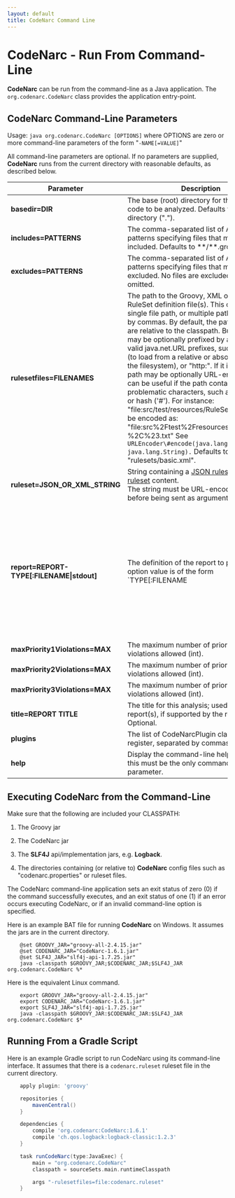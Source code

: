 ```yaml
---
layout: default
title: CodeNarc Command Line
---
```


# CodeNarc - Run From Command-Line

**CodeNarc** can be run from the command-line as a Java application. The `org.codenarc.CodeNarc`
class provides the application entry-point.

## CodeNarc Command-Line Parameters

Usage: `java org.codenarc.CodeNarc [OPTIONS]`
where OPTIONS are zero or more command-line parameters of the form "`-NAME[=VALUE]`"

All command-line parameters are optional. If no parameters are supplied, **CodeNarc** runs from the
current directory with reasonable defaults, as described below.

| Parameter                                   | Description                                                                                                                                                                                                                                                                                                                                                                                                                                                                                                                                                                                                                                                                                                                                                                                                                                                                                                                                                                                                                                                                                                                                                                                                                                                                                                                                                                                                                                                                                                                                          | Example                                |
|---------------------------------------------|------------------------------------------------------------------------------------------------------------------------------------------------------------------------------------------------------------------------------------------------------------------------------------------------------------------------------------------------------------------------------------------------------------------------------------------------------------------------------------------------------------------------------------------------------------------------------------------------------------------------------------------------------------------------------------------------------------------------------------------------------------------------------------------------------------------------------------------------------------------------------------------------------------------------------------------------------------------------------------------------------------------------------------------------------------------------------------------------------------------------------------------------------------------------------------------------------------------------------------------------------------------------------------------------------------------------------------------------------------------------------------------------------------------------------------------------------------------------------------------------------------------------------------------------------|----------------------------------------|
| **basedir=DIR**                             | The base (root) directory for the source code to be analyzed. Defaults to the current directory (".").                                                                                                                                                                                                                                                                                                                                                                                                                                                                                                                                                                                                                                                                                                                                                                                                                                                                                                                                                                                                                                                                                                                                                                                                                                                                                                                                                                                                                   | -basedir=src/main/groovy                                             |
| **includes=PATTERNS**                       | The comma-separated list of Ant-style file patterns specifying files that must be included. Defaults to \*\*/\*\*.groovy.                                                                                                                                                                                                                                                                                                                                                                                                                                                                                                                                                                                                                                                                                                                                                                                                                                                                                                                                                                                                                                                                                                                                                                                                                                                                                                                                                                                                | -includes=\*\*/\*\*.gr                                               |
| **excludes=PATTERNS**                       | The comma-separated list of Ant-style file patterns specifying files that must be excluded. No files are excluded when omitted.                                                                                                                                                                                                                                                                                                                                                                                                                                                                                                                                                                                                                                                                                                                                                                                                                                                                                                                                                                                                                                                                                                                                                                                                                                                                                                                                                                                          | -excludes=\*\*/templates/\*\*,\*\*/\*\*Test.\*\*                     |
| **rulesetfiles=FILENAMES**                  | The path to the Groovy, XML or JSON RuleSet definition file(s). This can be a single file path, or multiple paths separated by commas. By default, the paths specified are relative to the classpath. But these paths may be optionally prefixed by any of the valid java.net.URL prefixes, such as "file:" (to load from a relative or absolute path on the filesystem), or "http:". If it is a URL, its path may be optionally URL-encoded. That can be useful if the path contains any problematic characters, such as comma (',') or hash ('\#'). For instance: "file:src/test/resources/RuleSet-,\#.txt" can be encoded as: "file:src%2Ftest%2Fresources%2FRuleSet-%2C%23.txt" See `URLEncoder\#encode(java.lang.String, java.lang.String).` Defaults to "rulesets/basic.xml".                                                                                                                                                                                                                                                                                                                                                                                                                                                                                                                                                                                                                                                                                                                                              | -rulesetfiles=rulesets/imports.xml,rulesets/naming.xml               |
| **ruleset=JSON_OR_XML_STRING**              | String containing a [JSON ruleset]((https://codenarc.github.io/CodeNarc/codenarc-creating-ruleset.html#creating-a-json-ruleset-file)) or a [XML ruleset](https://codenarc.github.io/CodeNarc/codenarc-creating-ruleset.html#creating-an-xml-ruleset-file) content. <br/> The string must be URL-encoded in UTF-8 before being sent as argument to CodeNarc                                                                                                                                                                                                                                                                                                                                                                                                                                                                                                                                                                                                                                                                                                                                           | -rulesetfiles=rulesets/imports.xml,rulesets/naming.xml               |
| **report=REPORT-TYPE[:FILENAME\|stdout]**   | The definition of the report to produce. The option value is of the form `TYPE[:FILENAME|stdout]`, where `TYPE` is one of the predefined type names: "html", "xml", "text", "json", "console" or else the fully-qualified class name of a class (accessible on the classpath) that implements the `org.codenarc.report.ReportWriter` interface. And `FILENAME` is the filename (with optional path) of the output report filename. If the TYPE is followed by **:stdout** (e.g. `html:stdout`, `json:stdout`), then the report is written to **standard out**. If the report filename is omitted, the default filename for the report type is used ("CodeNarcReport.html" for "html", "CodeNarcXmlReport.xml" for "xml", "CodeNarcJsonReport.json"). If no report option is specified, default to a single "html" report with the default filename.                                                                                                                                                                                                                                                                                                                                                                                                                                                                                                                                                                                                              | -report=html <br/>-report=html:MyProject.html <br/>-report=xml <br/>-report=xml:MyXmlReport.xml <br/>-report=org.codenarc.report.HtmlReportWriter |
| **maxPriority1Violations=MAX**              | The maximum number of priority 1 violations allowed (int).                                                                                                                                                                                                                                                                                                                                                                                                                                                                                                                                                                                                                                                                                                                                                                                                                                                                                                                                                                                                                                                                                                                                                                                                                                                                                                                                                                                                                                                               | -maxPriority1Violations=0                                             |
| **maxPriority2Violations=MAX**              | The maximum number of priority 2 violations allowed (int).                                                                                                                                                                                                                                                                                                                                                                                                                                                                                                                                                                                                                                                                                                                                                                                                                                                                                                                                                                                                                                                                                                                                                                                                                                                                                                                                                                                                                                                               | -maxPriority2Violations=0                                             |
| **maxPriority3Violations=MAX**              | The maximum number of priority 3 violations allowed (int).                                                                                                                                                                                                                                                                                                                                                                                                                                                                                                                                                                                                                                                                                                                                                                                                                                                                                                                                                                                                                                                                                                                                                                                                                                                                                                                                                                                                                                                               | -maxPriority3Violations=0                                             |
| **title=REPORT TITLE**                      | The title for this analysis; used in the output report(s), if supported by the report type(s). Optional.                                                                                                                                                                                                                                                                                                                                                                                                                                                                                                                                                                                                                                                                                                                                                                                                                                                                                                                                                                                                                                                                                                                                                                                                                                                                                                                                                                                                                 | -title="My Project"                                                   |
| **plugins**                                 | The list of CodeNarcPlugin class names to register, separated by commas. Optional.                                                                                                                                                                                                                                                                                                                                                                                                                                                                                                                                                                                                                                                                                                                                                                                                                                                                                                                                                                                                                                                                                                                                                                                                                                                                                                                                                                                                                                       | -plugins=org.acme.MyPlugin,org.acme.MyOtherPlugin                     |
| **help**                                    | Display the command-line help. If present, this must be the only command-line parameter.                                                                                                                                                                                                                                                                                                                                                                                                                                                                                                                                                                                                                                                                                                                                                                                                                                                                                                                                                                                                                                                                                                                                                                                                                                                                                                                                                                                                                                 | -help                                                                 |

## Executing CodeNarc from the Command-Line

Make sure that the following are included your CLASSPATH:

  1. The Groovy jar

  2. The CodeNarc jar

  3. The **SLF4J** api/implementation jars, e.g. **Logback**.

  4. The directories containing (or relative to) **CodeNarc** config files such as "codenarc.properties"
        or ruleset files.

The CodeNarc command-line application sets an exit status of zero (0) if the command successfully executes, and
an exit status of one (1) if an error occurs executing CodeNarc, or if an invalid command-line option is specified.

Here is an example BAT file for running **CodeNarc** on Windows. It assumes the jars are in the current directory.

```shell
    @set GROOVY_JAR="groovy-all-2.4.15.jar"
    @set CODENARC_JAR="CodeNarc-1.6.1.jar"
    @set SLF4J_JAR="slf4j-api-1.7.25.jar"
    java -classpath $GROOVY_JAR;$CODENARC_JAR;$SLF4J_JAR org.codenarc.CodeNarc %*
```

Here is the equivalent Linux command.

```shell
    export GROOVY_JAR="groovy-all-2.4.15.jar"
    export CODENARC_JAR="CodeNarc-1.6.1.jar"
    export SLF4J_JAR="slf4j-api-1.7.25.jar"
    java -classpath $GROOVY_JAR:$CODENARC_JAR:$SLF4J_JAR org.codenarc.CodeNarc $*
```

## Running From a Gradle Script

Here is an example Gradle script to run CodeNarc using its command-line interface. It assumes that there is a `codenarc.ruleset` ruleset file in the current directory.

```groovy
    apply plugin: 'groovy'

    repositories {
        mavenCentral()
    }

    dependencies {
        compile 'org.codenarc:CodeNarc:1.6.1'
        compile 'ch.qos.logback:logback-classic:1.2.3'
    }

    task runCodeNarc(type:JavaExec) {
        main = "org.codenarc.CodeNarc"
        classpath = sourceSets.main.runtimeClasspath

        args "-rulesetfiles=file:codenarc.ruleset"
    }
```
